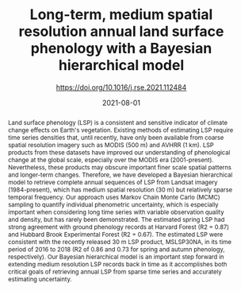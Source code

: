 ---
title: "Long-term, medium spatial resolution annual land surface phenology with a Bayesian hierarchical model"
subtitle: https://doi.org/10.1016/j.rse.2021.112484
# Authors
# If you created a profile for a user (e.g. the default `admin` user), write the username (folder name) here 
# and it will be replaced with their full name and linked to their profile.
authors:
- xiaojiegao
- admin
- Brian J. Reich

# Author notes (optional)
# author_notes:
# - "Equal contribution"
# - "Equal contribution"

date: "2021-08-01"
doi: "https://doi.org/10.1016/j.rse.2021.112484"

# Schedule page publish date (NOT publication's date).
publishDate: "2021-03-01"

# Publication type.
# Legend: 0 = Uncategorized; 1 = Conference paper; 2 = Journal article;
# 3 = Preprint / Working Paper; 4 = Report; 5 = Book; 6 = Book section;
# 7 = Thesis; 8 = Patent
publication_types: ["2"]

# Publication name and optional abbreviated publication name.
publication: Remote Sensing of Environment
publication_short: RSE

abstract: "Land surface phenology (LSP) is a consistent and sensitive indicator of climate change effects on Earth's vegetation. Existing methods of estimating LSP require time series densities that, until recently, have only been available from coarse spatial resolution imagery such as MODIS (500 m) and AVHRR (1 km). LSP products from these datasets have improved our understanding of phenological change at the global scale, especially over the MODIS era (2001-present). Nevertheless, these products may obscure important finer scale spatial patterns and longer-term changes. Therefore, we have developed a Bayesian hierarchical model to retrieve complete annual sequences of LSP from Landsat imagery (1984-present), which has medium spatial resolution (30 m) but relatively sparse temporal frequency. Our approach uses Markov Chain Monte Carlo (MCMC) sampling to quantify individual phenometric uncertainty, which is especially important when considering long time series with variable observation quality and density, but has rarely been demonstrated. The estimated spring LSP had strong agreement with ground phenology records at Harvard Forest (R2 = 0.87) and Hubbard Brook Experimental Forest (R2 = 0.67). The estimated LSP were consistent with the recently released 30 m LSP product, MSLSP30NA, in its time period of 2016 to 2018 (R2 of 0.86 and 0.73 for spring and autumn phenology, respectively). Our Bayesian hierarchical model is an important step forward in extending medium resolution LSP records back in time as it accomplishes both critical goals of retrieving annual LSP from sparse time series and accurately estimating uncertainty."

# Summary. An optional shortened abstract.
summary: We developed a new algorithm to produce long-term annual land surface phenology data at 30 m spatial reolution with pixel-wise uncertainty.

tags: [LSP, RS]

# Display this page in the Featured widget?
featured: true

# Custom links (uncomment lines below)
# links:
# - name: Custom Link
#   url: http://example.org

url_pdf: 'https://doi.org/10.1016/j.rse.2021.112484'
url_code: 'https://github.com/MrJGao/Bayesian_LSP'
url_dataset: ''
url_poster: ''
url_project: ''
url_slides: ''
url_source: ''
url_video: ''

# Featured image
# To use, add an image named `featured.jpg/png` to your page's folder. 
# Placement options: 1 = Full column width, 2 = Out-set, 3 = Screen-width
# Focal points: Smart, Center, TopLeft, Top, TopRight, Left, Right, BottomLeft, Bottom, BottomRight.
# Set `preview_only` to `true` to just use the image for thumbnails.
image:
  caption: 'Estimated annual LSP with uncertainty'
  focal_point: "Smart"
  Placement: 1
  preview_only: false

# Associated Projects (optional).
#   Associate this publication with one or more of your projects.
#   Simply enter your project's folder or file name without extension.
#   E.g. `internal-project` references `content/project/internal-project/index.md`.
#   Otherwise, set `projects: []`.
projects:
- MuSLI

---
